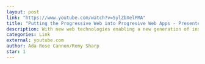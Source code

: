 ```yaml
---
layout: post
link: "https://www.youtube.com/watch?v=5ylZbXelPMA"
title: "Putting the Progressive Web into Progresive Web Apps - Presented at FFConf"
description: With new web technologies enabling a new generation of install-able app-like websites it is important to ensure the web carries on working for everyone. This talk will discuss the P in PWA, progressive web apps should work for everyone and should not let their app-like approach divorce them from the web.
categories: Link
external: youtube.com
author: Ada Rose Cannon/Remy Sharp
star: 1
---
```

